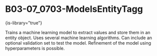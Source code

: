 # B03-07_0703-ModelsEntityTagg

{is-library="true"}

<snippet id="B03-07_0703-ModelsEntityTagg_snippet">



Trains a machine learning model to extract values and store them in an entity object. Uses several machine learning algorithms. Can include an optional validation set to test the model. Refinement of the model using hyperparameters is possible.


</snippet>